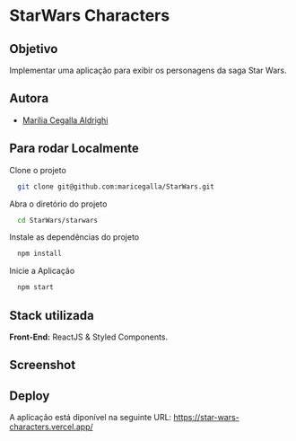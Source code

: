 # StarWars Characters

## Objetivo

Implementar uma aplicação para exibir os personagens da saga Star Wars.

## Autora

- [Marília Cegalla Aldrighi](https://www.linkedin.com/in/marilia-aldrighi/)

## Para rodar Localmente

Clone o projeto

```bash
  git clone git@github.com:maricegalla/StarWars.git
```

Abra o diretório do projeto

```bash
  cd StarWars/starwars
```

Instale as dependências do projeto

```bash
  npm install
```

Inicie a Aplicação

```bash
  npm start
```

## Stack utilizada

**Front-End:** ReactJS & Styled Components.

## Screenshot



## Deploy

A aplicação está diponível na seguinte URL: https://star-wars-characters.vercel.app/

